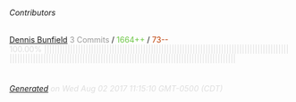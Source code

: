 ###### Contributors
[Dennis Bunfield](https://github.com/Bunfield)
<font color="#999">3 Commits</font> / <font color="#6cc644">1664++</font> / <font color="#bd3c00"> 73--</font>
<font color="#dedede">100.00%&nbsp;<font color="#dedede">|||||||||||||||||||||||||||||||||||||||||||||||||||||||||||||||||||||||||||||||||||||||||||||||||||||||||||||||||||||||||||||||||||||||||||||||||||||||||||||||||||||||||||||||||||||</font><font color="#f4f4f4"></font><br><br>
###### [Generated](https://github.com/jakeleboeuf/contributor) on Wed Aug 02 2017 11:15:10 GMT-0500 (CDT)
